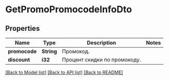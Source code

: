 # GetPromoPromocodeInfoDto

## Properties
Name | Type | Description | Notes
------------ | ------------- | ------------- | -------------
**promocode** | **String** | Промокод. | 
**discount** | **i32** | Процент скидки по промокоду. | 

[[Back to Model list]](../README.md#documentation-for-models) [[Back to API list]](../README.md#documentation-for-api-endpoints) [[Back to README]](../README.md)


